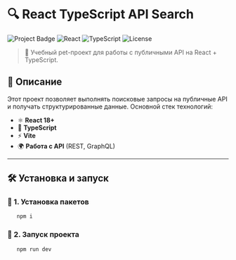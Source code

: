# 🔍 React TypeScript API Search

![Project Badge](https://img.shields.io/badge/Status-Development-blue)
![React](https://img.shields.io/badge/React-18.2.0-blue?logo=react)
![TypeScript](https://img.shields.io/badge/TypeScript-5.2-blue?logo=typescript)
![License](https://img.shields.io/badge/License-MIT-green)

> 🚀 Учебный pet-проект для работы с публичными API на React + TypeScript.

## 📜 Описание

Этот проект позволяет выполнять поисковые запросы на публичные API и получать структурированные данные. Основной стек технологий:

- ⚛ **React 18+**
- 🔹 **TypeScript**
- ⚡ **Vite**
- 🌍 **Работа с API** (REST, GraphQL)

---

## 🛠 Установка и запуск

### 🔹 1. Установка пакетов

```sh
   npm i
```

### 🔹 2. Запуск проекта

```sh
   npm run dev
```
